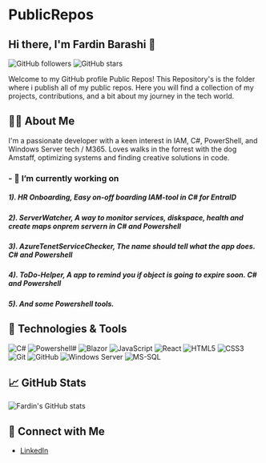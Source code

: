 # PublicRepos

## Hi there, I'm Fardin Barashi 👋

![GitHub followers](https://img.shields.io/github/followers/fardinbarashi?label=Follow&style=social)
![GitHub stars](https://img.shields.io/github/stars/fardinbarashi?affiliations=OWNER%2CCOLLABORATOR&style=social)

Welcome to my GitHub profile Public Repos! 
This Repository's is the folder where i publish all of my public repos.
Here you will find a collection of my projects, contributions, and a bit about my journey in the tech world.

## 🧑‍💻 About Me
I'm a passionate developer with a keen interest in IAM, C#, PowerShell, and Windows Server tech / M365. 
Loves walks in the forrest with the dog Amstaff, optimizing systems and finding creative solutions in code.

### - 🔭 I’m currently working on
##### 1). HR Onboarding, Easy on-off boarding IAM-tool in C# for EntraID
##### 2). ServerWatcher, A way to monitor services, diskspace, health and create maps onprem servern in C# and Powershell
##### 3). AzureTenetServiceChecker, The name should tell what the app does. C# and Powershell
##### 4). ToDo-Helper, A app to remind you if object is going to expire soon. C# and Powershell
##### 5). And some Powershell tools.

## 🚀 Technologies & Tools
![C#](https://img.shields.io/badge/Csharp-svg)
![Powershell#](https://img.shields.io/badge/powershell-svg)
![Blazor](https://img.shields.io/badge/Blazor-svg)
![JavaScript](https://img.shields.io/badge/-JavaScript-333?style=flat&logo=javascript)
![React](https://img.shields.io/badge/-React-333?style=flat&logo=react)
![HTML5](https://img.shields.io/badge/-HTML5-333?style=flat&logo=html5)
![CSS3](https://img.shields.io/badge/-CSS3-333?style=flat&logo=css3)
![Git](https://img.shields.io/badge/-Git-333?style=flat&logo=git)
![GitHub](https://img.shields.io/badge/-GitHub-333?style=flat&logo=github)
![Windows Server](https://img.shields.io/badge/Windows%20Server-svg)
![MS-SQL](https://img.shields.io/badge/MSSQL-svg)

## 📈 GitHub Stats

![Fardin's GitHub stats](https://github-readme-stats.vercel.app/api?username=fardinbarashi&show_icons=true&theme=radical)

## 🔗 Connect with Me
- [LinkedIn](https://www.linkedin.com/in/fardin-barashi-a56310a2/)
